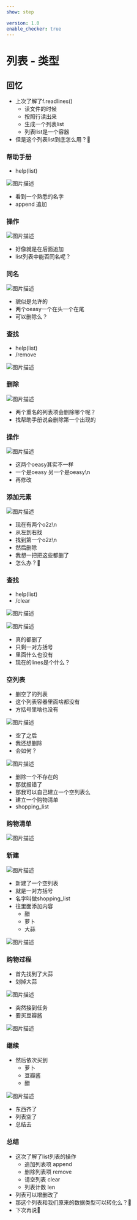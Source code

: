 ```yaml
---
show: step

version: 1.0
enable_checker: true
---
```


# 列表 - 类型
## 回忆
- 上次了解了f.readlines()
	- 读文件的时候
	- 按照行读出来
	- 生成一个列表list
	- 列表list是一个容器
- 但是这个列表list到底怎么用？🤔

### 帮助手册

- help(list)

![图片描述](https://doc.shiyanlou.com/courses/uid1190679-20210827-1630073691369)

- 看到一个熟悉的名字
- append 追加

### 操作
![图片描述](https://doc.shiyanlou.com/courses/uid1190679-20210827-1630073840279)

- 好像就是在后面追加
- list列表中能否同名呢？

### 同名

![图片描述](https://doc.shiyanlou.com/courses/uid1190679-20210914-1631579416632)

- 貌似是允许的
- 两个oeasy一个在头一个在尾
- 可以删除么？

### 查找
- help(list)
- /remove

![图片描述](https://doc.shiyanlou.com/courses/uid1190679-20210827-1630073986235)

### 删除
![图片描述](https://doc.shiyanlou.com/courses/uid1190679-20210827-1630074033923)
- 两个重名的列表项会删除哪个呢？
- 找帮助手册说会删除第一个出现的

### 操作

![图片描述](https://doc.shiyanlou.com/courses/uid1190679-20210827-1630074147792)
- 这两个oeasy其实不一样
- 一个是oeasy 另一个是oeasy\n
- 再修改

### 添加元素

![图片描述](https://doc.shiyanlou.com/courses/uid1190679-20210827-1630074362394)

- 现在有两个o2z\n
- 从左到右找
- 找到第一个o2z\n
- 然后删除
- 我想一把把这些都删了
- 怎么办？🤔

###  查找

- help(list)
- /clear

![图片描述](https://doc.shiyanlou.com/courses/uid1190679-20210828-1630118780445)

![图片描述](https://doc.shiyanlou.com/courses/uid1190679-20210828-1630118834191)

- 真的都删了
- 只剩一对方括号
- 里面什么也没有
- 现在的lines是个什么？

### 空列表

- 删空了的列表
- 这个列表容器里面啥都没有
- 方括号里啥也没有

![图片描述](https://doc.shiyanlou.com/courses/uid1190679-20210828-1630119107852)

- 空了之后
- 我还想删除
- 会如何？

![图片描述](https://doc.shiyanlou.com/courses/uid1190679-20210828-1630121480909)
- 删除一个不存在的
- 那就报错了
- 那我可以自己建立一个空列表么
- 建立一个购物清单
- shopping_list

### 购物清单

![图片描述](https://doc.shiyanlou.com/courses/uid1190679-20210828-1630119772555)


### 新建

![图片描述](https://doc.shiyanlou.com/courses/uid1190679-20210828-1630119237901)

- 新建了一个空列表
- 就是一对方括号
- 名字叫做shopping_list
- 往里面添加内容
	- 醋
	- 萝卜
	- 大蒜

![图片描述](https://doc.shiyanlou.com/courses/uid1190679-20210828-1630119464989)

### 购物过程

- 首先找到了大蒜
- 划掉大蒜

![图片描述](https://doc.shiyanlou.com/courses/uid1190679-20210828-1630119527106)

- 突然接到任务
- 要买豆瓣酱

![图片描述](https://doc.shiyanlou.com/courses/uid1190679-20210828-1630119614709)

### 继续

- 然后依次买到
	- 萝卜
	- 豆瓣酱
	- 醋

![图片描述](https://doc.shiyanlou.com/courses/uid1190679-20210828-1630119892058)

- 东西齐了
- 列表空了
- 总结去

### 总结 
- 这次了解了list列表的操作
	- 追加列表项 append
	- 删除列表项 remove
	- 请空列表 clear
	- 列表计数 len
- 列表可以增删改了
- 那这个列表和我们原来的数据类型可以转化么？🤔
- 下次再说👋